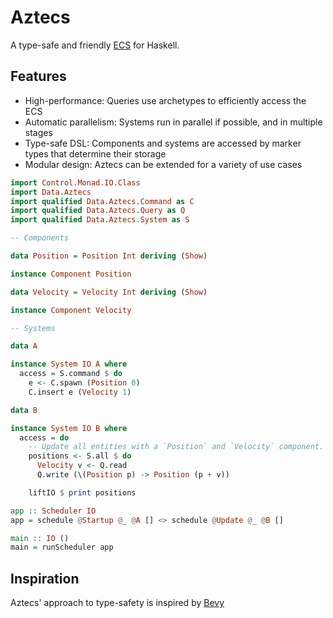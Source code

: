 # Aztecs

A type-safe and friendly [ECS](https://en.wikipedia.org/wiki/Entity_component_system) for Haskell.

## Features

- High-performance: Queries use archetypes to efficiently access the ECS
- Automatic parallelism: Systems run in parallel if possible, and in multiple stages
- Type-safe DSL: Components and systems are accessed by marker types that determine their storage
- Modular design: Aztecs can be extended for a variety of use cases

```hs
import Control.Monad.IO.Class
import Data.Aztecs
import qualified Data.Aztecs.Command as C
import qualified Data.Aztecs.Query as Q
import qualified Data.Aztecs.System as S

-- Components

data Position = Position Int deriving (Show)

instance Component Position

data Velocity = Velocity Int deriving (Show)

instance Component Velocity

-- Systems

data A

instance System IO A where
  access = S.command $ do
    e <- C.spawn (Position 0)
    C.insert e (Velocity 1)

data B

instance System IO B where
  access = do
    -- Update all entities with a `Position` and `Velocity` component.
    positions <- S.all $ do
      Velocity v <- Q.read
      Q.write (\(Position p) -> Position (p + v))

    liftIO $ print positions

app :: Scheduler IO
app = schedule @Startup @_ @A [] <> schedule @Update @_ @B []

main :: IO ()
main = runScheduler app
```

## Inspiration

Aztecs' approach to type-safety is inspired by [Bevy](https://github.com/bevyengine/bevy/)
